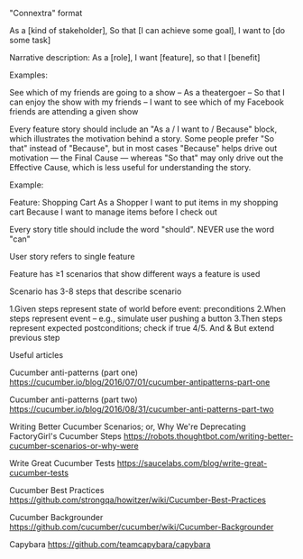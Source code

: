 "Connextra" format

As a [kind of stakeholder],
So that [I can achieve some goal],
I want to [do some task]

Narrative description: As a [role], I want [feature], so that I [benefit]

Examples:

See which of my friends are going to a show
– As a theatergoer
– So that I can enjoy the show with my friends
– I want to see which of my Facebook friends are attending a given show

Every feature story should include an "As a / I want to / Because" block, 
which illustrates the motivation behind a story.
Some people prefer "So that" instead of "Because", but in most cases "Because"
helps drive out motivation — the Final Cause — whereas "So that" may only
drive out the Effective Cause, which is less useful for understanding the story. 

Example:

Feature: Shopping Cart
  As a Shopper
  I want to put items in my shopping cart
  Because I want to manage items before I check out

Every story title should include the word "should". NEVER use the word "can"

User story refers to single feature

Feature has ≥1 scenarios that show different ways a feature is used

Scenario has 3-8 steps that describe scenario

1.Given steps represent state of world before event: preconditions
2.When steps represent event – e.g., simulate user pushing a button
3.Then steps represent expected postconditions; check if true
4/5. And & But extend previous step

Useful articles

Cucumber anti-patterns (part one)
https://cucumber.io/blog/2016/07/01/cucumber-antipatterns-part-one

Cucumber anti-patterns (part two)
https://cucumber.io/blog/2016/08/31/cucumber-anti-patterns-part-two

Writing Better Cucumber Scenarios; or, Why We're Deprecating FactoryGirl's 
Cucumber Steps
https://robots.thoughtbot.com/writing-better-cucumber-scenarios-or-why-were

Write Great Cucumber Tests
https://saucelabs.com/blog/write-great-cucumber-tests

Cucumber Best Practices
https://github.com/strongqa/howitzer/wiki/Cucumber-Best-Practices

Cucumber Backgrounder
https://github.com/cucumber/cucumber/wiki/Cucumber-Backgrounder

Capybara
https://github.com/teamcapybara/capybara